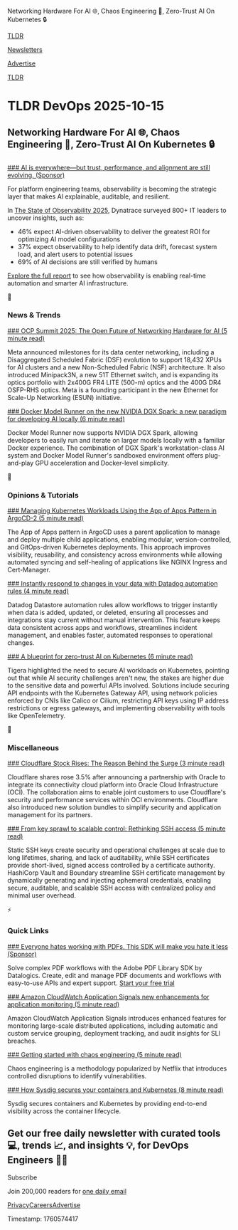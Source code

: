 Networking Hardware For AI 🌐, Chaos Engineering 🐒, Zero-Trust AI On Kubernetes 🔒

[TLDR](/)

[Newsletters](/newsletters)

[Advertise](https://advertise.tldr.tech/)

[TLDR](/)

# TLDR DevOps 2025-10-15

## Networking Hardware For AI 🌐, Chaos Engineering 🐒, Zero-Trust AI On Kubernetes 🔒

### 

[### AI is everywhere—but trust, performance, and alignment are still evolving. (Sponsor)](https://www.dynatrace.com/info/ebooks/the-state-of-observability/?utm_medium=ai-newsletter&amp;utm_source=tldr&amp;utm_campaign=prospect-state-of-observability-cloud-ai-observability-global&amp;utm_content=ai-newletter&amp;utm_term=101525)

For platform engineering teams, observability is becoming the strategic layer that makes AI explainable, auditable, and resilient.

In [The State of Observability 2025](https://www.dynatrace.com/info/ebooks/the-state-of-observability/?utm_medium=ai-newsletter&utm_source=tldr&utm_campaign=prospect-state-of-observability-cloud-ai-observability-global&utm_content=ai-newletter&utm_term=101525), Dynatrace surveyed 800+ IT leaders to uncover insights, such as:

* 46% expect AI-driven observability to deliver the greatest ROI for optimizing AI model configurations
* 37% expect observability to help identify data drift, forecast system load, and alert users to potential issues
* 69% of AI decisions are still verified by humans

[Explore the full report](https://www.dynatrace.com/info/ebooks/the-state-of-observability/?utm_medium=ai-newsletter&utm_source=tldr&utm_campaign=prospect-state-of-observability-cloud-ai-observability-global&utm_content=ai-newletter&utm_term=101525) to see how observability is enabling real-time automation and smarter AI infrastructure.

📱

### News & Trends

[### OCP Summit 2025: The Open Future of Networking Hardware for AI (5 minute read)](https://engineering.fb.com/2025/10/13/data-infrastructure/ocp-summit-2025-the-open-future-of-networking-hardware-for-ai/?utm_source=tldrdevops)

Meta announced milestones for its data center networking, including a Disaggregated Scheduled Fabric (DSF) evolution to support 18,432 XPUs for AI clusters and a new Non-Scheduled Fabric (NSF) architecture. It also introduced Minipack3N, a new 51T Ethernet switch, and is expanding its optics portfolio with 2x400G FR4 LITE (500-m) optics and the 400G DR4 OSFP-RHS optics. Meta is a founding participant in the new Ethernet for Scale-Up Networking (ESUN) initiative.

[### Docker Model Runner on the new NVIDIA DGX Spark: a new paradigm for developing AI locally (6 minute read)](https://www.docker.com/blog/new-nvidia-dgx-spark-docker-model-runner/?utm_source=tldrdevops)

Docker Model Runner now supports NVIDIA DGX Spark, allowing developers to easily run and iterate on larger models locally with a familiar Docker experience. The combination of DGX Spark's workstation-class AI system and Docker Model Runner's sandboxed environment offers plug-and-play GPU acceleration and Docker-level simplicity.

🚀

### Opinions & Tutorials

[### Managing Kubernetes Workloads Using the App of Apps Pattern in ArgoCD-2 (5 minute read)](https://www.cncf.io/blog/2025/10/07/managing-kubernetes-workloads-using-the-app-of-apps-pattern-in-argocd-2/?utm_source=tldrdevops)

The App of Apps pattern in ArgoCD uses a parent application to manage and deploy multiple child applications, enabling modular, version-controlled, and GitOps-driven Kubernetes deployments. This approach improves visibility, reusability, and consistency across environments while allowing automated syncing and self-healing of applications like NGINX Ingress and Cert-Manager.

[### Instantly respond to changes in your data with Datadog automation rules (4 minute read)](https://www.datadoghq.com/blog/datadog-automation-rules/?utm_source=tldrdevops)

Datadog Datastore automation rules allow workflows to trigger instantly when data is added, updated, or deleted, ensuring all processes and integrations stay current without manual intervention. This feature keeps data consistent across apps and workflows, streamlines incident management, and enables faster, automated responses to operational changes.

[### A blueprint for zero-trust AI on Kubernetes (6 minute read)](https://www.cncf.io/blog/2025/10/10/a-blueprint-for-zero-trust-ai-on-kubernetes/?utm_source=tldrdevops)

Tigera highlighted the need to secure AI workloads on Kubernetes, pointing out that while AI security challenges aren't new, the stakes are higher due to the sensitive data and powerful APIs involved. Solutions include securing API endpoints with the Kubernetes Gateway API, using network policies enforced by CNIs like Calico or Cilium, restricting API keys using IP address restrictions or egress gateways, and implementing observability with tools like OpenTelemetry.

🎁

### Miscellaneous

[### Cloudflare Stock Rises: The Reason Behind the Surge (3 minute read)](https://wealthari.com/cloudflare-stock-rises-the-reason-behind-the-surge/?utm_source=tldrdevops)

Cloudflare shares rose 3.5% after announcing a partnership with Oracle to integrate its connectivity cloud platform into Oracle Cloud Infrastructure (OCI). The collaboration aims to enable joint customers to use Cloudflare's security and performance services within OCI environments. Cloudflare also introduced new solution bundles to simplify security and application management for its partners.

[### From key sprawl to scalable control: Rethinking SSH access (5 minute read)](https://www.hashicorp.com/en/blog/from-key-sprawl-to-scalable-control-rethinking-ssh-access?utm_source=tldrdevops)

Static SSH keys create security and operational challenges at scale due to long lifetimes, sharing, and lack of auditability, while SSH certificates provide short-lived, signed access controlled by a certificate authority. HashiCorp Vault and Boundary streamline SSH certificate management by dynamically generating and injecting ephemeral credentials, enabling secure, auditable, and scalable SSH access with centralized policy and minimal user overhead.

⚡️

### Quick Links

[### Everyone hates working with PDFs. This SDK will make you hate it less (Sponsor)](https://www.datalogics.com/adobe-pdf-library?utm_campaign=apdlf&amp;utm_medium=ppc&amp;utm_source=tldr)

Solve complex PDF workflows with the Adobe PDF Library SDK by Datalogics. Create, edit and manage PDF documents and workflows with easy-to-use APIs and expert support. [Start your free trial](https://www.datalogics.com/adobe-pdf-library?utm_campaign=apdlf&utm_medium=ppc&utm_source=tldr)

[### Amazon CloudWatch Application Signals new enhancements for application monitoring (5 minute read)](https://aws.amazon.com/blogs/mt/amazon-cloudwatch-application-signals-new-enhancements-for-application-monitoring/?utm_source=tldrdevops)

Amazon CloudWatch Application Signals introduces enhanced features for monitoring large-scale distributed applications, including automatic and custom service grouping, deployment tracking, and audit insights for SLI breaches.

[### Getting started with chaos engineering (5 minute read)](https://cloud.google.com/blog/products/devops-sre/getting-started-with-chaos-engineering/?utm_source=tldrdevops)

Chaos engineering is a methodology popularized by Netflix that introduces controlled disruptions to identify vulnerabilities.

[### How Sysdig secures your containers and Kubernetes (8 minute read)](https://www.sysdig.com/blog/how-sysdig-secures-your-containers-and-kubernetes?utm_source=tldrdevops)

Sysdig secures containers and Kubernetes by providing end-to-end visibility across the container lifecycle.

## Get our free daily newsletter with curated tools 💻, trends 📈, and insights 💡, for DevOps Engineers 👨‍💻

Subscribe

Join 200,000 readers for [one daily email](/api/latest/devops)

[Privacy](/privacy)[Careers](https://jobs.ashbyhq.com/tldr.tech)[Advertise](/devops/advertise)

Timestamp: 1760574417
